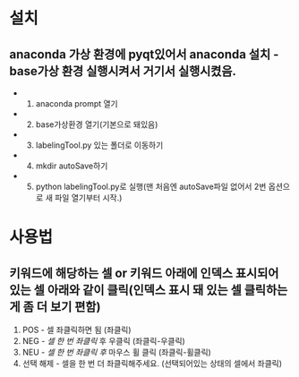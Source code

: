 # 설치
## anaconda 가상 환경에 pyqt있어서 anaconda 설치 - base가상 환경 실행시켜서 거기서 실행시켰음.
* 1. anaconda prompt 열기
* 2. base가상환경 열기(기본으로 돼있음)
* 3. labelingTool.py 있는 폴더로 이동하기
* 4. mkdir autoSave하기
* 5. python labelingTool.py로 실행(맨 처음엔 autoSave파일 없어서 2번 옵션으로 새 파일 열기부터 시작.)


# 사용법
## 키워드에 해당하는 셀 or 키워드 아래에 인덱스 표시되어 있는 셀 아래와 같이 클릭(인덱스 표시 돼 있는 셀 클릭하는 게 좀 더 보기 편함)
1. POS - 셀 좌클릭하면 됨 (좌클릭)
2. NEG - *셀 한 번 좌클릭* 후 우클릭 (좌클릭-우클릭)
3. NEU - *셀 한 번 좌클릭 후* 마우스 휠 클릭 (좌클릭-휠클릭)
4. 선택 해제 - 셀을 한 번 더 좌클릭해주세요. (선택되어있는 상태의 셀에서 좌클릭)